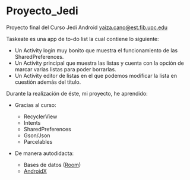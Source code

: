 # Proyecto_Jedi
Proyecto final del Curso Jedi Android
yaiza.cano@est.fib.upc.edu

Taskeate es una app de to-do list la cual contiene lo siguiente:

- Un Activity login muy bonito que muestra el funcionamiento de las SharedPreferences.
- Un Activity principal que muestra las listas y cuenta con la opción de marcar varias listas para poder borrarlas.
- Un Activity editor de listas en el que podemos modificar la lista en cuestión además del título.

Durante la realización de éste, mi proyecto, he aprendido: 

- Gracias al curso:
  - RecyclerView
  - Intents
  - SharedPreferences
  - Gson/Json
  - Parcelables
  
- De manera autodidacta:
  - Bases de datos ([Room](https://developer.android.com/topic/libraries/architecture/room))
  - [AndroidX](https://developer.android.com/jetpack/androidx/) 
  
